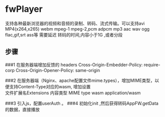 # fwPlayer
支持各种最新浏览器的视频和音频的录制、转码、流式传输。可以支持avi MP4(x264,x265) webm mpeg-1 mpeg-2,pcm adpcm mp3 aac wav ogg flac,gif,srt ass等
	 需要延迟 转码的时间,内容小于1G ,或者分段
## 步骤
###1  在服务器端增加反馈的 headers 
	   Cross-Origin-Embedder-Policy: require-corp 
	   Cross-Origin-Opener-Policy: same-origin 

###2  在服务器端（Nginx、apache配置文件mime.types），增加MIME类型，以便支持Content-Type对应的wasm, 增加设置  	
		  文件扩展名Extensions   内容类型 MIME type
		  wasm   application/wasm
 
###3 引入js，配置userAuth 。
###4 初始化init ,然后获得转码AppFW.getData的数据，直接播放


 
  
